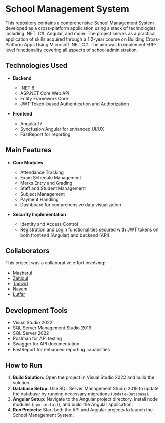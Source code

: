 
# School Management System

This repository contains a comprehensive School Management System developed as a cross-platform application using a stack of technologies including .NET, C#, Angular, and more. The project serves as a practical application of skills acquired through a 1.2-year course on Building Cross-Platform Apps Using Microsoft .NET C#. The aim was to implement ERP-level functionality covering all aspects of school administration.

## Technologies Used

- **Backend**
  - .NET 8
  - ASP.NET Core Web API
  - Entity Framework Core
  - JWT Token-based Authentication and Authorization

- **Frontend**
  - Angular 17
  - Syncfusion Angular for enhanced UI/UX
  - FastReport for reporting

## Main Features

- **Core Modules**
  - Attendance Tracking
  - Exam Schedule Management
  - Marks Entry and Grading
  - Staff and Student Management
  - Subject Management
  - Payment Handling
  - Dashboard for comprehensive data visualization

- **Security Implementation**
  - Identity and Access Control
  - Registration and Login functionalities secured with JWT tokens on both frontend (Angular) and backend (API).

## Collaborators

This project was a collaborative effort involving:
- [Mazharul](https://github.com/Mazharul)
- [Zahidul](https://github.com/Zahidul)
- [Tamzid](https://github.com/Tamzid)
- [Nayem](https://github.com/Nayem)
- [Lutfar](https://github.com/Lutfar)

## Development Tools

- Visual Studio 2022
- SQL Server Management Studio 2019
- SQL Server 2022
- Postman for API testing
- Swagger for API documentation
- FastReport for enhanced reporting capabilities

## How to Run

1. **Build Solution:** Open the project in Visual Studio 2022 and build the solution.
2. **Database Setup:** Use SQL Server Management Studio 2019 to update the database by running necessary migrations (`Update-Database`).
3. **Angular Setup:** Navigate to the Angular project directory, install node modules (`npm install`), and build the Angular application.
4. **Run Projects:** Start both the API and Angular projects to launch the School Management System.
